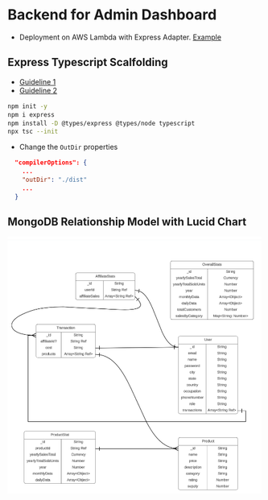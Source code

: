 # Backend for Admin Dashboard

- Deployment on AWS Lambda with Express Adapter. [Example](https://github.com/thangtran3112/aws-serverless-samples/tree/main/serverless-full-stack-react-starter/backend)

## Express Typescript Scalfolding

- [Guideline 1](https://blog.logrocket.com/how-to-set-up-node-typescript-express/)
- [Guideline 2](https://kinsta.com/blog/express-typescript/)

```bash
npm init -y
npm i express
npm install -D @types/express @types/node typescript
npx tsc --init
```

- Change the `OutDir` properties

```tsconfig.json
  "compilerOptions": {
    ...
    "outDir": "./dist"
    ...
  }
```

## MongoDB Relationship Model with Lucid Chart

![ERD Diagram](./images/ERDDiagram.png)
